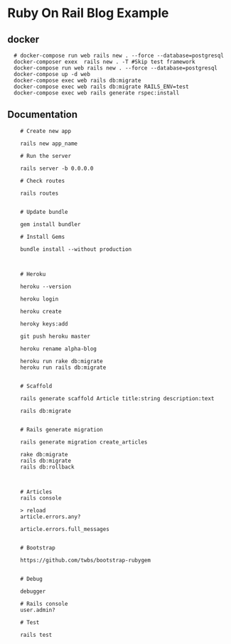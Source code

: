 # Ruby On Rail Blog Example

## docker


      # docker-compose run web rails new . --force --database=postgresql
      docker-composer exex  rails new . -T #Skip test framework
      docker-compose run web rails new . --force --database=postgresql
      docker-compose up -d web
      docker-compose exec web rails db:migrate
      docker-compose exec web rails db:migrate RAILS_ENV=test
      docker-compose exec web rails generate rspec:install

## Documentation

        # Create new app

        rails new app_name

        # Run the server

        rails server -b 0.0.0.0

        # Check routes

        rails routes


        # Update bundle

        gem install bundler

        # Install Gems

        bundle install --without production



        # Heroku

        heroku --version

        heroku login

        heroku create

        heroky keys:add

        git push heroku master

        heroku rename alpha-blog

        heroku run rake db:migrate
        heroku run rails db:migrate


        # Scaffold

        rails generate scaffold Article title:string description:text

        rails db:migrate


        # Rails generate migration

        rails generate migration create_articles

        rake db:migrate
        rails db:migrate
        rails db:rollback



        # Articles
        rails console

        > reload
        article.errors.any?

        article.errors.full_messages


        # Bootstrap

        https://github.com/twbs/bootstrap-rubygem


        # Debug

        debugger

        # Rails console
        user.admin?

        # Test

        rails test
